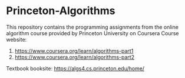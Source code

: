 # Princeton-Algorithms
This repository contains the programming assignments from the online algorithm course provided by Princeton University on Coursera
Course website:
1.	https://www.coursera.org/learn/algorithms-part1
2.	https://www.coursera.org/learn/algorithms-part2

Textbook booksite: 
    https://algs4.cs.princeton.edu/home/


